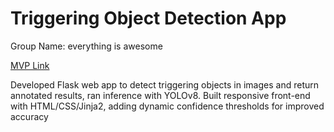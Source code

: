 # Triggering Object Detection App
Group Name: everything is awesome

[MVP Link](https://docs.google.com/document/d/1xFI9DDdO5HZAcu36Y6NL-RTDry5E3WHkfy-ZEWuqbXM/edit?usp=sharing)

Developed Flask web app to detect triggering objects in images and return annotated results, ran inference with YOLOv8. Built responsive front-end with HTML/CSS/Jinja2, adding dynamic confidence thresholds for improved accuracy
